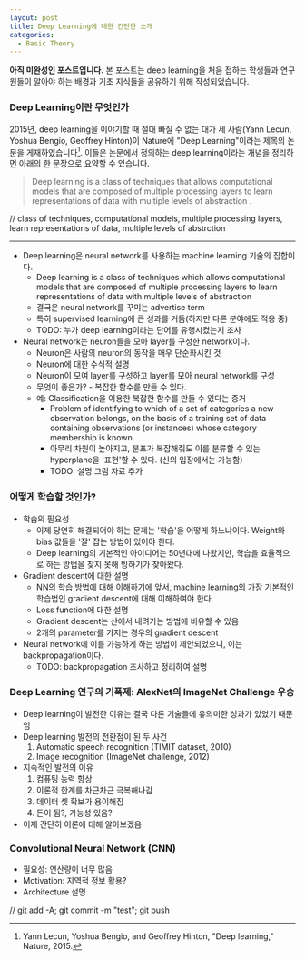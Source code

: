 ```yaml
---
layout: post
title: Deep Learning에 대한 간단한 소개
categories:
  - Basic Theory
---
```

**아직 미완성인 포스트입니다.** 본 포스트는 deep learning을 처음 접하는 학생들과 연구원들이 알아야 하는 배경과 기초 지식들을 공유하기 위해 작성되었습니다.

### Deep Learning이란 무엇인가
2015년, deep learning을 이야기할 때 절대 빠질 수 없는 대가 세 사람(Yann Lecun, Yoshua Bengio, Geoffrey Hinton)이 Nature에 "Deep Learning"이라는 제목의 논문을 게재하였습니다[^LeCun15]. 이들은 논문에서 정의하는 deep learning이라는 개념을 정리하면 아래의 한 문장으로 요약할 수 있습니다.

>Deep learning is a class of techniques that allows computational models that are composed of multiple processing layers to learn representations of data with multiple levels of abstraction .

// class of techniques, computational models, multiple processing layers, learn representations of data, multiple levels of abstrction

---
* Deep learning은 neural network를 사용하는 machine learning 기술의 집합이다.
  + Deep learning is a class of techniques which allows computational models that are composed of multiple processing layers to learn representations of data with multiple levels of abstraction
  + 결국은 neural network를 꾸미는 advertise term
  + 특히 supervised learning에 큰 성과를 거둠(하지만 다른 분야에도 적용 중)
  + TODO: 누가 deep learning이라는 단어를 유행시켰는지 조사
* Neural network는 neuron들을 모아 layer를 구성한 network이다.
  + Neuron은 사람의 neuron의 동작을 매우 단순화시킨 것
  + Neuron에 대한 수식적 설명
  + Neuron이 모여 layer를 구성하고 layer를 모아 neural network를 구성
  + 무엇이 좋은가? - 복잡한 함수를 만들 수 있다.
  + 예: Classification을 이용한 복잡한 함수를 만들 수 있다는 증거
    - Problem of identifying to which of a set of categories a new observation belongs, on the basis of a training set of data containing observations (or instances) whose category membership is known
    - 아무리 차원이 높아지고, 분포가 복잡해줘도 이를 분류할 수 있는 hyperplane을 '표현'할 수 있다. (신의 입장에서는 가능함)
    - TODO: 설명 그림 자료 추가

### 어떻게 학습할 것인가?

* 학습의 필요성
  + 이제 당연히 해결되어야 하는 문제는 '학습'을 어떻게 하느냐이다. Weight와 bias 값들을 '잘' 잡는 방법이 있어야 한다.
  + Deep learning의 기본적인 아이디어는 50년대에 나왔지만, 학습을 효율적으로 하는 방법을 찾지 못해 빙하기가 찾아왔다.
* Gradient descent에 대한 설명
  + NN의 학습 방법에 대해 이해하기에 앞서, machine learning의 가장 기본적인 학습법인 gradient descent에 대해 이해하여야 한다.
  + Loss function에 대한 설명
  + Gradient descent는 산에서 내려가는 방법에 비유할 수 있음
  + 2개의 parameter를 가지는 경우의 gradient descent
* Neural network에 이를 가능하게 하는 방법이 제안되었으니, 이는 backpropagation이다.
  + TODO: backpropagation 조사하고 정리하여 설명

### Deep Learning 연구의 기폭제: AlexNet의 ImageNet Challenge 우승

* Deep learning이 발전한 이유는 결국 다른 기술들에 유의미한 성과가 있었기 때문임
* Deep learning 발전의 전환점이 된 두 사건
  1. Automatic speech recognition (TIMIT dataset, 2010)
  2. Image recognition (ImageNet challenge, 2012)
* 지속적인 발전의 이유
  1. 컴퓨팅 능력 향상
  2. 이론적 한계를 차근차근 극복해나감
  3. 데이터 셋 확보가 용이해짐
  4. 돈이 됨?, 가능성 있음?
* 이제 간단히 이론에 대해 알아보겠음

[^LeCun15]: Yann Lecun, Yoshua Bengio, and Geoffrey Hinton, "Deep learning," Nature, 2015.



### Convolutional Neural Network (CNN)

* 필요성: 연산량이 너무 많음
* Motivation: 지역적 정보 활용?
* Architecture 설명


// git add -A; git commit -m "test"; git push
